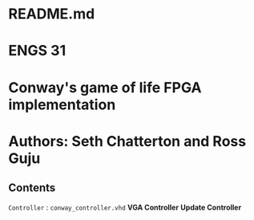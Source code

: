 # README.md
# ENGS 31
# Conway's game of life FPGA implementation  
# Authors: Seth Chatterton and Ross Guju
## Contents
`Controller` : ```conway_controller.vhd```
	**VGA Controller**
	**Update Controller**


